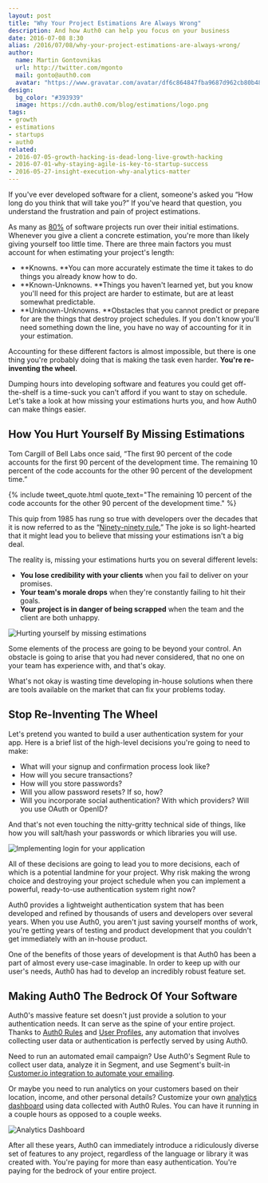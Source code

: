 ```yaml
---
layout: post
title: "Why Your Project Estimations Are Always Wrong"
description: And how Auth0 can help you focus on your business
date: 2016-07-08 8:30
alias: /2016/07/08/why-your-project-estimations-are-always-wrong/
author:
  name: Martin Gontovnikas
  url: http://twitter.com/mgonto
  mail: gonto@auth0.com
  avatar: "https://www.gravatar.com/avatar/df6c864847fba9687d962cb80b482764??s=60"
design:
  bg_color: "#393939"
  image: https://cdn.auth0.com/blog/estimations/logo.png
tags:
- growth
- estimations
- startups
- auth0
related:
- 2016-07-05-growth-hacking-is-dead-long-live-growth-hacking
- 2016-07-01-why-staying-agile-is-key-to-startup-success
- 2016-05-27-insight-execution-why-analytics-matter
---
```


If you've ever developed software for a client, someone's asked you “How long do you think that will take you?” If you've heard that question, you understand the frustration and pain of project estimations.

As many as [80%](http://ieeexplore.ieee.org/xpl/login.jsp?tp=&arnumber=1237981&url=http%3A%2F%2Fieeexplore.ieee.org%2Fxpls%2Fabs_all.jsp%3Farnumber%3D1237981) of software projects run over their initial estimations. Whenever you give a client a concrete estimation, you're more than likely giving yourself too little time. There are three main factors you must account for when estimating your project's length:

* **Knowns. **You can more accurately estimate the time it takes to do things you already know how to do.
* **Known-Unknowns. **Things you haven't learned yet, but you know you'll need for this project are harder to estimate, but are at least somewhat predictable.
* **Unknown-Unknowns. **Obstacles that you cannot predict or prepare for are the things that destroy project schedules. If you don't know you'll need something down the line, you have no way of accounting for it in your estimation.

Accounting for these different factors is almost impossible, but there is one thing you're probably doing that is making the task even harder. **You're re-inventing the wheel**.

Dumping hours into developing software and features you could get off-the-shelf is a time-suck you can't afford if you want to stay on schedule. Let's take a look at how missing your estimations hurts you, and how Auth0 can make things easier.

## How You Hurt Yourself By Missing Estimations

Tom Cargill of Bell Labs once said, “The first 90 percent of the code accounts for the first 90 percent of the development time. The remaining 10 percent of the code accounts for the other 90 percent of the development time.”

{% include tweet_quote.html quote_text="The remaining 10 percent of the code accounts for the other 90 percent of the development time." %}

This quip from 1985 has rung so true with developers over the decades that it is now referred to as the “[Ninety-ninety rule.](http://www.wou.edu/las/cs/csclasses/cs161/Lectures/rulesofthumb.html)” The joke is so light-hearted that it might lead you to believe that missing your estimations isn't a big deal.

The reality is, missing your estimations hurts you on several different levels:

* **You lose credibility with your clients** when you fail to deliver on your promises.
* **Your team's morale drops** when they're constantly failing to hit their goals.
* **Your project is in danger of being scrapped** when the team and the client are both unhappy.

![Hurting yourself by missing estimations](https://cdn.auth0.com/blog/estimations/hurting-yourself-missing-estimations.png)

Some elements of the process are going to be beyond your control. An obstacle is going to arise that you had never considered, that no one on your team has experience with, and that's okay.

What's not okay is wasting time developing in-house solutions when there are tools available on the market that can fix your problems today.

## Stop Re-Inventing The Wheel

Let's pretend you wanted to build a user authentication system for your app. Here is a brief list of the high-level decisions you're going to need to make:

* What will your signup and confirmation process look like?
* How will you secure transactions?
* How will you store passwords?
* Will you allow password resets? If so, how?
* Will you incorporate social authentication? With which providers? Will you use OAuth or OpenID?

And that's not even touching the nitty-gritty technical side of things, like how you will salt/hash your passwords or which libraries you will use.

![Implementing login for your application](https://cdn.auth0.com/blog/estimations/implementing-your-login.png)

All of these decisions are going to lead you to more decisions, each of which is a potential landmine for your project. Why risk making the wrong choice and destroying your project schedule when you can implement a powerful, ready-to-use authentication system right now?

Auth0 provides a lightweight authentication system that has been developed and refined by thousands of users and developers over several years. When you use Auth0, you aren't just saving yourself months of work, you're getting years of testing and product development that you couldn't get immediately with an in-house product.

One of the benefits of those years of development is that Auth0 has been a part of almost every use-case imaginable. In order to keep up with our user's needs, Auth0 has had to develop an incredibly robust feature set.

## Making Auth0 The Bedrock Of Your Software

Auth0's massive feature set doesn't just provide a solution to your authentication needs. It can serve as the spine of your entire project. Thanks to [Auth0 Rules](https://auth0.com/docs/rules) and [User Profiles](https://auth0.com/docs/user-profile), any automation that involves collecting user data or authentication is perfectly served by using Auth0.

Need to run an automated email campaign? Use Auth0's Segment Rule to collect user data, analyze it in Segment, and use Segment's built-in [Customer.io integration to automate your emailing](https://auth0.com/blog/2016/04/19/supercharge-your-registration-process/).

Or maybe you need to run analytics on your customers based on their location, income, and other personal details? Customize your own [analytics dashboard](https://auth0.com/learn/powering-user-analytics-identity/) using data collected with Auth0 Rules. You can have it running in a couple hours as opposed to a couple weeks.

![Analytics Dashboard](https://cdn.auth0.com/blog/estimations/analytics-dashboard.png)

After all these years, Auth0 can immediately introduce a ridiculously diverse set of features to any project, regardless of the language or library it was created with. You're paying for more than easy authentication. You're paying for the bedrock of your entire project.
